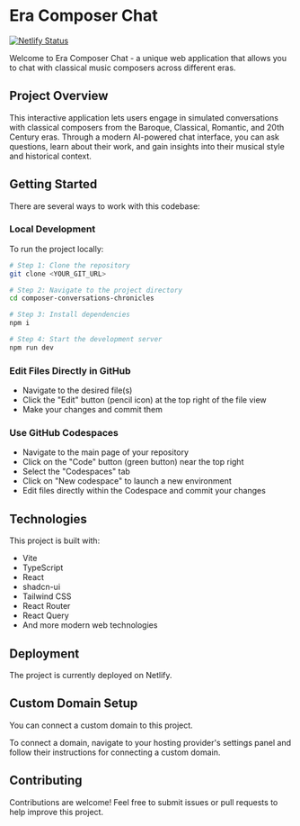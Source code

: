 # Era Composer Chat

[![Netlify Status](https://api.netlify.com/api/v1/badges/cd0a4968-622f-4a4e-aa1f-0dfc4424e202/deploy-status)](https://app.netlify.com/sites/era-composer-chat/deploys)

Welcome to Era Composer Chat - a unique web application that allows you to chat with classical music composers across different eras.

## Project Overview

This interactive application lets users engage in simulated conversations with classical composers from the Baroque, Classical, Romantic, and 20th Century eras. Through a modern AI-powered chat interface, you can ask questions, learn about their work, and gain insights into their musical style and historical context.

## Getting Started

There are several ways to work with this codebase:

### Local Development

To run the project locally:

```sh
# Step 1: Clone the repository
git clone <YOUR_GIT_URL>

# Step 2: Navigate to the project directory
cd composer-conversations-chronicles

# Step 3: Install dependencies
npm i

# Step 4: Start the development server
npm run dev
```

### Edit Files Directly in GitHub

- Navigate to the desired file(s)
- Click the "Edit" button (pencil icon) at the top right of the file view
- Make your changes and commit them

### Use GitHub Codespaces

- Navigate to the main page of your repository
- Click on the "Code" button (green button) near the top right
- Select the "Codespaces" tab
- Click on "New codespace" to launch a new environment
- Edit files directly within the Codespace and commit your changes

## Technologies

This project is built with:

- Vite
- TypeScript
- React
- shadcn-ui
- Tailwind CSS
- React Router
- React Query
- And more modern web technologies

## Deployment

The project is currently deployed on Netlify.

## Custom Domain Setup

You can connect a custom domain to this project.

To connect a domain, navigate to your hosting provider's settings panel and follow their instructions for connecting a custom domain.

## Contributing

Contributions are welcome! Feel free to submit issues or pull requests to help improve this project.
